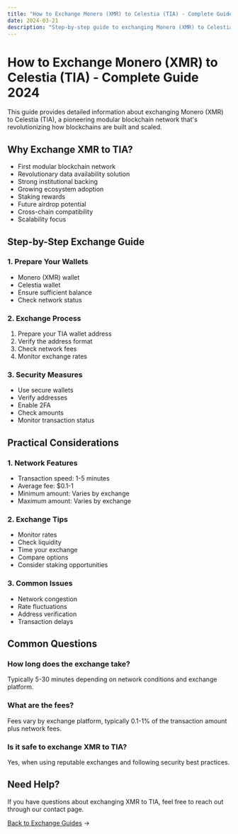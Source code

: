 ```yaml
---
title: "How to Exchange Monero (XMR) to Celestia (TIA) - Complete Guide 2024"
date: 2024-03-21
description: "Step-by-step guide to exchanging Monero (XMR) to Celestia (TIA). Learn about exchange methods, security measures, and TIA's potential as a leading modular blockchain solution."
---
```


# How to Exchange Monero (XMR) to Celestia (TIA) - Complete Guide 2024

This guide provides detailed information about exchanging Monero (XMR) to Celestia (TIA), a pioneering modular blockchain network that's revolutionizing how blockchains are built and scaled.

## Why Exchange XMR to TIA?

-   First modular blockchain network
-   Revolutionary data availability solution
-   Strong institutional backing
-   Growing ecosystem adoption
-   Staking rewards
-   Future airdrop potential
-   Cross-chain compatibility
-   Scalability focus

## Step-by-Step Exchange Guide

### 1. Prepare Your Wallets

-   Monero (XMR) wallet
-   Celestia wallet
-   Ensure sufficient balance
-   Check network status

### 2. Exchange Process

1. Prepare your TIA wallet address
2. Verify the address format
3. Check network fees
4. Monitor exchange rates

### 3. Security Measures

-   Use secure wallets
-   Verify addresses
-   Enable 2FA
-   Check amounts
-   Monitor transaction status

## Practical Considerations

### 1. Network Features

-   Transaction speed: 1-5 minutes
-   Average fee: $0.1-1
-   Minimum amount: Varies by exchange
-   Maximum amount: Varies by exchange

### 2. Exchange Tips

-   Monitor rates
-   Check liquidity
-   Time your exchange
-   Compare options
-   Consider staking opportunities

### 3. Common Issues

-   Network congestion
-   Rate fluctuations
-   Address verification
-   Transaction delays

## Common Questions

### How long does the exchange take?

Typically 5-30 minutes depending on network conditions and exchange platform.

### What are the fees?

Fees vary by exchange platform, typically 0.1-1% of the transaction amount plus network fees.

### Is it safe to exchange XMR to TIA?

Yes, when using reputable exchanges and following security best practices.

## Need Help?

If you have questions about exchanging XMR to TIA, feel free to reach out through our contact page.

[Back to Exchange Guides](/exchanges/) →
